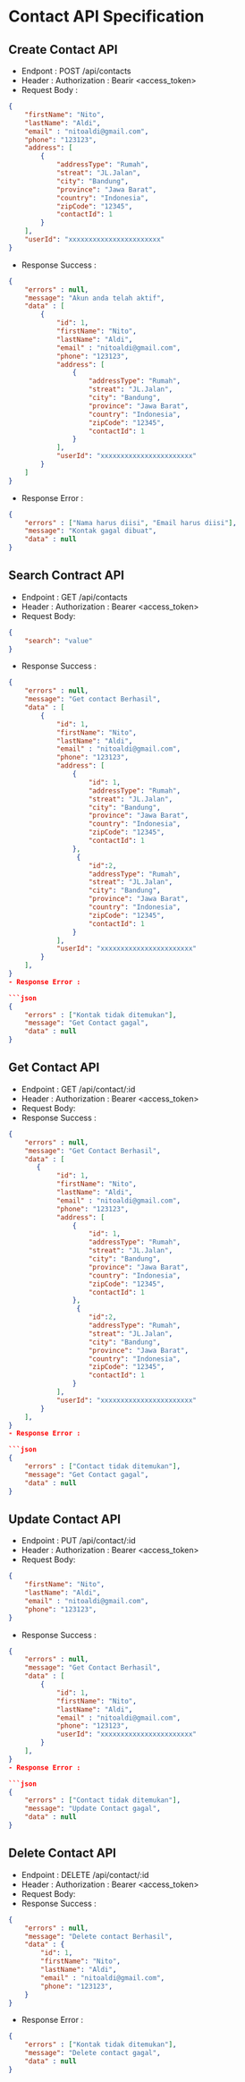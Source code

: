 # Contact API Specification
## Create Contact API

- Endpont : POST /api/contacts
- Header : Authorization : Bearir <access_token>
- Request Body : 
```json
{
    "firstName": "Nito",
    "lastName": "Aldi",
    "email" : "nitoaldi@gmail.com",
    "phone": "123123",
    "address": [
        {
            "addressType": "Rumah",
            "streat": "JL.Jalan",
            "city": "Bandung",
            "province": "Jawa Barat",
            "country": "Indonesia",
            "zipCode": "12345",
            "contactId": 1
        }
    ],
    "userId": "xxxxxxxxxxxxxxxxxxxxxxx"
}
```
- Response Success :
```json
{
    "errors" : null,
    "message": "Akun anda telah aktif",
    "data" : [
        {
            "id": 1,
            "firstName": "Nito",
            "lastName": "Aldi",
            "email" : "nitoaldi@gmail.com",
            "phone": "123123",
            "address": [
                {
                    "addressType": "Rumah",
                    "streat": "JL.Jalan",
                    "city": "Bandung",
                    "province": "Jawa Barat",
                    "country": "Indonesia",
                    "zipCode": "12345",
                    "contactId": 1
                }
            ],
            "userId": "xxxxxxxxxxxxxxxxxxxxxxx"
        }
    ]
}
```
- Response Error :

```json
{
    "errors" : ["Nama harus diisi", "Email harus diisi"],
    "message": "Kontak gagal dibuat",
    "data" : null
}
```
## Search Contract API
- Endpoint : GET /api/contacts
- Header :  Authorization : Bearer <access_token>
- Request Body:
```json
{
    "search": "value"
}
```
- Response Success :
```json
{
    "errors" : null,
    "message": "Get contact Berhasil",
    "data" : [
        {
            "id": 1,
            "firstName": "Nito",
            "lastName": "Aldi",
            "email" : "nitoaldi@gmail.com",
            "phone": "123123",
            "address": [
                {
                    "id": 1,
                    "addressType": "Rumah",
                    "streat": "JL.Jalan",
                    "city": "Bandung",
                    "province": "Jawa Barat",
                    "country": "Indonesia",
                    "zipCode": "12345",
                    "contactId": 1
                },
                 {
                    "id":2,
                    "addressType": "Rumah",
                    "streat": "JL.Jalan",
                    "city": "Bandung",
                    "province": "Jawa Barat",
                    "country": "Indonesia",
                    "zipCode": "12345",
                    "contactId": 1
                }
            ],
            "userId": "xxxxxxxxxxxxxxxxxxxxxxx"
        }
    ],
}
- Response Error :

```json
{
    "errors" : ["Kontak tidak ditemukan"],
    "message": "Get Contact gagal",
    "data" : null
}
```
## Get Contact API
- Endpoint : GET /api/contact/:id
- Header :  Authorization : Bearer <access_token>
- Request Body:
- Response Success :
```json
{
    "errors" : null,
    "message": "Get Contact Berhasil",
    "data" : [
       {
            "id": 1,
            "firstName": "Nito",
            "lastName": "Aldi",
            "email" : "nitoaldi@gmail.com",
            "phone": "123123",
            "address": [
                {
                    "id": 1,
                    "addressType": "Rumah",
                    "streat": "JL.Jalan",
                    "city": "Bandung",
                    "province": "Jawa Barat",
                    "country": "Indonesia",
                    "zipCode": "12345",
                    "contactId": 1
                },
                 {
                    "id":2,
                    "addressType": "Rumah",
                    "streat": "JL.Jalan",
                    "city": "Bandung",
                    "province": "Jawa Barat",
                    "country": "Indonesia",
                    "zipCode": "12345",
                    "contactId": 1
                }
            ],
            "userId": "xxxxxxxxxxxxxxxxxxxxxxx"
        }
    ],
}
- Response Error :

```json
{
    "errors" : ["Contact tidak ditemukan"],
    "message": "Get Contact gagal",
    "data" : null
}
```
## Update Contact API
- Endpoint : PUT /api/contact/:id
- Header :  Authorization : Bearer <access_token>
- Request Body:
```json
{
    "firstName": "Nito",
    "lastName": "Aldi",
    "email" : "nitoaldi@gmail.com",
    "phone": "123123",
}
```
- Response Success :
```json
{
    "errors" : null,
    "message": "Get Contact Berhasil",
    "data" : [
        {
            "id": 1,
            "firstName": "Nito",
            "lastName": "Aldi",
            "email" : "nitoaldi@gmail.com",
            "phone": "123123", 
            "userId": "xxxxxxxxxxxxxxxxxxxxxxx"
        }
    ],
}
- Response Error :

```json
{
    "errors" : ["Contact tidak ditemukan"],
    "message": "Update Contact gagal",
    "data" : null
}
```
## Delete Contact API
- Endpoint : DELETE /api/contact/:id
- Header :  Authorization : Bearer <access_token>
- Request Body:
- Response Success :
```json
{
    "errors" : null,
    "message": "Delete contact Berhasil",
    "data" : {
        "id": 1,
        "firstName": "Nito",
        "lastName": "Aldi",
        "email" : "nitoaldi@gmail.com",
        "phone": "123123",    
    }  
}
```
- Response Error :

```json
{
    "errors" : ["Kontak tidak ditemukan"],
    "message": "Delete contact gagal",
    "data" : null
}
```